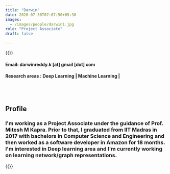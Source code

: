 ```yaml
---
title: "Darwin"
date: 2020-07-30T07:07:50+05:30
images:
  - /images/people/darwin1.jpg
role: "Project Associate"
draft: false

---
```


{{<rawhtml>}} 
<div align="justify">
<h4>Email: darwinreddy.k [at] gmail [dot] com</h4>
<h4>Research areas : Deep Learning | Machine Learning |</h4><br>
</div>
<br>
<div>
	<h2>Profile</h2>
	<h3>
		I'm working as a Project Associate under the guidance of Prof. Mitesh M Kapra. Prior to that, I graduated from IIT Madras in 2017 with bachelors in Computer Science and Engineering and then worked as a software developer in Amazon for 18 months. I'm interested in Deep learning area and I'm currently working on learning network/graph representations.
	<br>
</div>

{{</rawhtml>}}